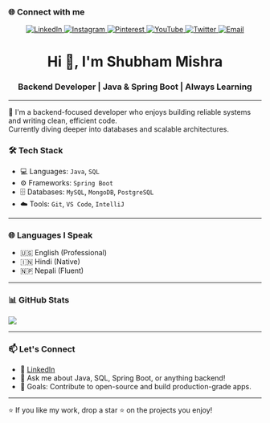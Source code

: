 ### 🌐 Connect with me

<p align="center">
  <a href="https://linkedin.com/in/c3o">
    <img src="https://img.shields.io/badge/LinkedIn-0A66C2?style=for-the-badge&logo=linkedin&logoColor=white" alt="LinkedIn"/>
  </a>
  <a href="https://instagram.com/shub.is.a.sailor/">
    <img src="https://img.shields.io/badge/Instagram-E4405F?style=for-the-badge&logo=instagram&logoColor=white" alt="Instagram"/>
  </a>
  <a href="https://pinterest.com/shubflexin">
    <img src="https://img.shields.io/badge/Pinterest-BD081C?style=for-the-badge&logo=pinterest&logoColor=white" alt="Pinterest"/>
  </a>
  <a href="https://youtube.com/@Tarnished_Shubh">
    <img src="https://img.shields.io/badge/YouTube-FF0000?style=for-the-badge&logo=youtube&logoColor=white" alt="YouTube"/>
  </a>
  <a href="https://x.com/S_Profession4l">
    <img src="https://img.shields.io/badge/Twitter-000000?style=for-the-badge&logo=x&logoColor=white" alt="Twitter"/>
  </a>
  <a href="mailto:shub.professional@gmail.com">
    <img src="https://img.shields.io/badge/Email-000000?style=for-the-badge&logo=gmail&logoColor=red&color=FFFFFF&labelColor=FFFFFF" alt="Email"/>
  </a>
</p>





<h1 align="center">Hi 👋, I'm Shubham Mishra</h1>
<h3 align="center">Backend Developer | Java & Spring Boot | Always Learning</h3>

---

🚀 I'm a backend-focused developer who enjoys building reliable systems and writing clean, efficient code.  
Currently diving deeper into databases and scalable architectures.

### 🛠️ Tech Stack
- 💻 Languages: `Java`, `SQL`
- ⚙️ Frameworks: `Spring Boot`
- 🗄️ Databases: `MySQL`, `MongoDB`, `PostgreSQL`
- ☁️ Tools: `Git`, `VS Code`, `IntelliJ`

---

### 🌐 Languages I Speak
- 🇺🇸 English (Professional)
- 🇮🇳 Hindi (Native)
- 🇳🇵 Nepali (Fluent)

---

### 📊 GitHub Stats
<img src="https://github-readme-streak-stats.herokuapp.com/?user=Shub-DevX&theme=github-light" />


---

### 📫 Let's Connect
- 💼 [LinkedIn](https://linkedin.com/in/c3o)
- 💬 Ask me about Java, SQL, Spring Boot, or anything backend!
- 🎯 Goals: Contribute to open-source and build production-grade apps.

---

⭐️ If you like my work, drop a star ⭐️ on the projects you enjoy!
